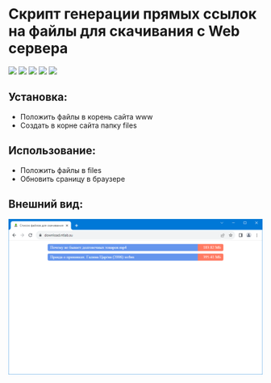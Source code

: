 # Скрипт генерации прямых ссылок на файлы для скачивания с Web сервера

![](https://img.shields.io/github/stars/accuratealx/Web.Download)
![](https://img.shields.io/github/downloads/accuratealx/Web.Download/total)
![](https://img.shields.io/github/repo-size/accuratealx/Web.Download)
![](https://img.shields.io/github/last-commit/accuratealx/Web.Download)
![](https://img.shields.io/github/languages/top/accuratealx/Web.Download)

## Установка:
* Положить файлы в корень сайта www
* Создать в корне сайта папку files

## Использование:
* Положить файлы в files
* Обновить сраницу в браузере

## Внешний вид:
![](https://github.com/accuratealx/Web.Download/raw/master/Screenshot.png)
